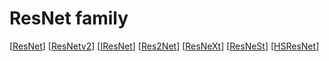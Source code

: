 # ResNet family

[[ResNet]()]
[[ResNetv2]()]
[[IResNet]()]
[[Res2Net]()]
[[ResNeXt]()]
[[ResNeSt]()]
[[HSResNet]()]
